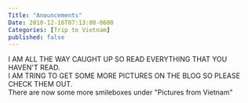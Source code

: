 ```yaml
---
Title: "Anouncements"
Date: 2010-12-16T07:13:00-0600
Categories: [Trip to Vietnam]
published: false
---
```


I AM ALL THE WAY CAUGHT UP SO READ EVERYTHING THAT YOU HAVEN'T READ.  
I AM TRING TO GET SOME MORE PICTURES ON THE BLOG SO PLEASE CHECK THEM
OUT.  
There are now some more smileboxes under "Pictures from Vietnam"

